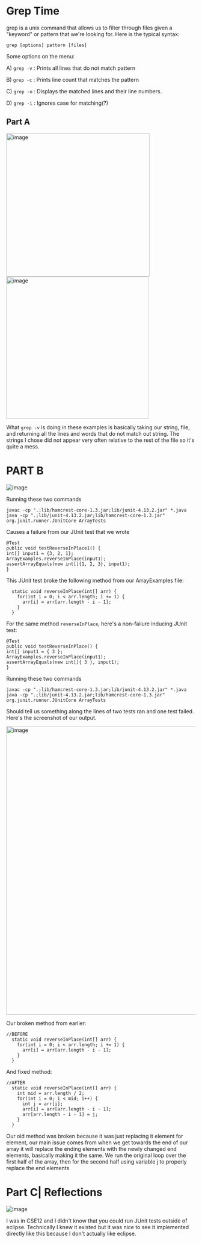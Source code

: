 # Grep Time

grep is a unix command that allows us to filter through files given a "keyword" or pattern that we're looking for. Here is the typical syntax:

`grep [options] pattern [files]`

Some options on the menu:

A) `grep -v` : Prints all lines that do not match pattern

B) `grep -c` : Prints line count that matches the pattern

C) `grep -n` : Displays the matched lines and their line numbers.

D) `grep -i` : Ignores case for matching(?)

## Part A 

<img width="381" alt="image" src="https://github.com/doduong102/How-To-Lab-3/assets/130004918/dc2db456-a6d2-4771-850a-57f10c4f9af9">
<img width="378" alt="image" src="https://github.com/doduong102/How-To-Lab-3/assets/130004918/4332613d-48d6-43d3-8c54-bfee1e2315f3">

What `grep -v` is doing in these examples is basically taking our string, file, and returning all the lines and words that do not match out string. The strings I chose did not appear very often relative to the rest of the file so it's quite a mess.

# PART B

![image](https://user-images.githubusercontent.com/130004918/234176128-f3412890-b350-4aae-a712-0dc7ccce099b.png)

Running these two commands
```
javac -cp ".;lib/hamcrest-core-1.3.jar;lib/junit-4.13.2.jar" *.java 
java -cp ".;lib/junit-4.13.2.jar;lib/hamcrest-core-1.3.jar" org.junit.runner.JUnitCore ArrayTests
```
Causes a failure from our JUnit test that we wrote
```
@Test 
public void testReverseInPlace1() {
int[] input1 = {3, 2, 1};
ArrayExamples.reverseInPlace(input1);
assertArrayEquals(new int[]{1, 2, 3}, input1);
}
```

This JUnit test broke the following method from our ArrayExamples file:

```
  static void reverseInPlace(int[] arr) {
    for(int i = 0; i < arr.length; i += 1) {
      arr[i] = arr[arr.length - i - 1];
    }
  }
```

For the same method `reverseInPlace`, here's a non-failure inducing JUnit test:
```
@Test 
public void testReverseInPlace() {
int[] input1 = { 3 };
ArrayExamples.reverseInPlace(input1);
assertArrayEquals(new int[]{ 3 }, input1);
}
```

Running these two commands
```
javac -cp ".;lib/hamcrest-core-1.3.jar;lib/junit-4.13.2.jar" *.java 
java -cp ".;lib/junit-4.13.2.jar;lib/hamcrest-core-1.3.jar" org.junit.runner.JUnitCore ArrayTests
```
Should tell us something along the lines of two tests ran and one test failed. Here's the screenshot of our output.

<img width="767" alt="image" src="https://github.com/doduong102/How-to-Lab-2/assets/130004918/2e89e8da-d61a-410b-8cce-c98a890f46d3">

Our broken method from earlier:
```
//BEFORE
  static void reverseInPlace(int[] arr) {
    for(int i = 0; i < arr.length; i += 1) {
      arr[i] = arr[arr.length - i - 1];
    }
  }
```
And fixed method:
```
//AFTER
  static void reverseInPlace(int[] arr) {
    int mid = arr.length / 2;
    for(int i = 0; i < mid; i++) {
      int j = arr[i];
      arr[i] = arr[arr.length - i - 1];
      arr[arr.length - i - 1] = j;
    }
  }
```
Our old method was broken because it was just replacing it element for element, our main issue comes from when we get towards the end of our array it will replace the ending elements with the newly changed end elements, basically making it the same. We run the original loop over the first half of the array, then for the second half using variable j to properly replace the end elements


# Part C| Reflections

![image](https://user-images.githubusercontent.com/130004918/234176285-6979e4d3-15af-475d-8b23-b793aae8dd8a.png)

I was in CSE12 and I didn't know that you could run JUnit tests outside of eclipse. Technically I knew it existed but it was nice to see it implemented directly like this because I don't actually like eclipse.
